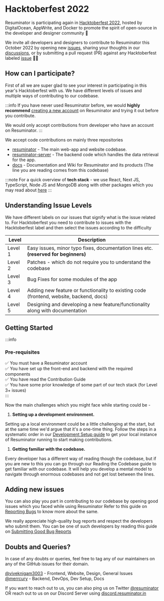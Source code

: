 # Hacktoberfest 2022

Resuminator is participating again in [Hacktoberfest 2022](https://hacktoberfest.digitalocean.com/),
hosted by DigitalOcean, AppWrite, and Docker to promote the spirit of open-source in the developer and
designer community 🥳

We invite all developers and designers to contribute to Resuminator this October 2022 by opening new
[issues](https://github.com/resuminator/resuminator/issues),
sharing your thoughts in our [discussions](https://github.com/resuminator/resuminator/discussions),
or by submitting a pull request (PR) against any Hacktoberfest labeled
[issue](https://github.com/resuminator/resuminator/issues?q=is%3Aopen+is%3Aissue+label%3AHacktoberfest) 🙌🏻

## How can I participate?

First of all we are super glad to see your interest in participating in this year's Hacktoberfest with us.
We have different levels of issues and multiple ways of contributing to our codebase.

:::info
If you have never used Resuminator before, we would **highly recommend**
[creating a new account](https://www.resuminator.in/signup) on Resuminator and trying it out before you contribute.

We would only accept contributions from developer who have an account on Resuminator.
:::

We accept code contributions on mainly three repositories

- [resuminator](https://github.com/resuminator/resuminator) - The main web-app and website codebase.
- [resuminator-server](https://github.com/resuminator/resuminator-server) -
  The backend code which handles the data retrieval for the app.
- [docs](https://github.com/resuminator/docs) - Documentation and Wiki for Resuminator and its products
  (The line you are reading comes from this codebase)

:::note
For a quick overview of **tech stack** - we use React, Next JS, TypeScript, Node JS and MongoDB along with other
packages which you may read about [here](/docs/developer-guide/tech-stack)
:::

## Understanding Issue Levels

We have different labels on our issues that signify what is the issue related to.
For Hacktoberfest you need to contribute to issues with the Hacktoberfest label and then select the issues
according to the difficulty

| Level   | Description                                                                             |
| ------- | --------------------------------------------------------------------------------------- |
| Level 1 | Easy issues, minor typo fixes, documentation lines etc. **(reserved for beginners)**    |
| Level 2 | Patches - which do not require you to understand the codebase                           |
| Level 3 | Bug Fixes for some modules of the app                                                   |
| Level 4 | Adding new feature or functionality to existing code (frontend, website, backend, docs) |
| Level 5 | Designing and developing a new feature/functionality along with documentation           |

## Getting Started

:::info

### Pre-requisites

✅ You must have a Resuminator account  
✅ You have set up the front-end and backend with the required components  
✅ You have read the Contribution Guide  
✅ You have some prior knowledge of some part of our tech stack (for Level 3+ issues)  
:::

Now the main challenges which you might face while starting could be -

1. **Setting up a development environment.**

Setting up a local environment could be a little challenging at the start, but at the same time we'd argue that
it's a one-time thing. Follow the steps in a systematic order in our
[Development Setup guide](/docs/developer-guide/setting-up) to get your local
instance of Resuminator running to start making contributions.

1. **Getting familiar with the codebase.**

Every developer has a different way of reading though the codebase, but if you are new to this you can go through our
Reading the Codebase guide to get familiar with our codebase.
It will help you develop a mental model to navigate through enormous codebases and not get lost between the lines.

## Adding new issues

You can also play you part in contributing to our codebase by opening good issues which you faced while using Resuminator
Refer to this guide on [Reporting Bugs](/docs/developer-guide/contributing#reporting-bugs) to know more about the same.

We really appreciate high-quality bug reports and respect the developers who submit them. You can be one of such developers
by reading this guide on [Submitting Good Bug Reports](/docs/developer-guide/contributing#how-do-i-submit-a-good-bug-report)

## Doubts and Queries?

In case of any doubts or queries, feel free to tag any of our maintainers on any of the GitHub issues for their domain.

[@viveknigam3003](https://github.com/viveknigam3003) - Frontend, Website, Design, General Issues  
[@merrcury](https://github.com/merrcury) - Backend, DevOps, Dev Setup, Docs

If you want to reach out to us, you can also ping us on Twitter [@resuminator](https://twitter.com/resuminator)
OR reach out to us on our Discord Server using [discord.resuminator.in](https://discord.resuminator.in)
